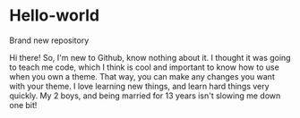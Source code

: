 # Hello-world
Brand new repository

Hi there!
So, I'm new to Github, know nothing about it. I thought it was going to teach me code, which I think is cool and important to know how to use when you own a theme. That way, you can make any changes you want with your theme. I love learning new things, and learn hard things very quickly. My 2 boys, and being married for 13 years isn't slowing me down one bit!
